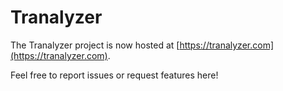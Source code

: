# Tranalyzer

The Tranalyzer project is now hosted at [https://tranalyzer.com](https://tranalyzer.com).

Feel free to report issues or request features here!
